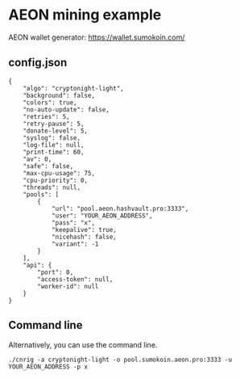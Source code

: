 # AEON mining example
AEON wallet generator: https://wallet.sumokoin.com/

## config.json
```
{
    "algo": "cryptonight-light",
    "background": false,
    "colors": true,
    "no-auto-update": false,
    "retries": 5,
    "retry-pause": 5,
    "donate-level": 5,
    "syslog": false,
    "log-file": null,
    "print-time": 60,
    "av": 0,
    "safe": false,
    "max-cpu-usage": 75,
    "cpu-priority": 0,
    "threads": null,
    "pools": [
        {
            "url": "pool.aeon.hashvault.pro:3333",
            "user": "YOUR_AEON_ADDRESS",
            "pass": "x",
            "keepalive": true,
            "nicehash": false,
            "variant": -1
        }
    ],
    "api": {
        "port": 0,
        "access-token": null,
        "worker-id": null
    }
}
```
## Command line
Alternatively, you can use the command line.
```
./cnrig -a cryptonight-light -o pool.sumokoin.aeon.pro:3333 -u YOUR_AEON_ADDRESS -p x
```
